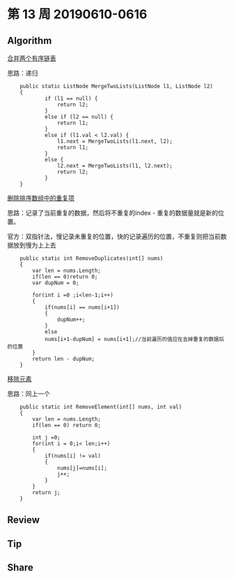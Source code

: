 # 第 13 周 20190610-0616

## Algorithm

[合并两个有序链表](https://leetcode-cn.com/problems/merge-two-sorted-lists/)

思路：递归

        public static ListNode MergeTwoLists(ListNode l1, ListNode l2) 
        {
                if (l1 == null) {
                    return l2;
                }
                else if (l2 == null) {
                    return l1;
                }
                else if (l1.val < l2.val) {
                    l1.next = MergeTwoLists(l1.next, l2);
                    return l1;
                }
                else {
                    l2.next = MergeTwoLists(l1, l2.next);
                    return l2;
                }
        }

[删除排序数组中的重复项](https://leetcode-cn.com/problems/remove-duplicates-from-sorted-array/)

思路：记录了当前重复的数据，然后将不重复的index - 重复的数据量就是新的位置。

官方：双指针法，慢记录未重复的位置，快的记录遍历的位置，不重复则把当前数据放到慢为上上去


        public static int RemoveDuplicates(int[] nums) 
        {
            var len = nums.Length;
            if(len == 0)return 0;
            var dupNum = 0;
            
            for(int i =0 ;i<len-1;i++)
            {
                if(nums[i] == nums[i+1])
                {
                    dupNum++;
                }
                else
                nums[i+1-dupNum] = nums[i+1];//当前遍历的值应在去掉重复的数据后的位置
            }
            return len - dupNum;
        }

[移除元素](https://leetcode-cn.com/problems/remove-element/)

思路：同上一个

        public static int RemoveElement(int[] nums, int val) 
        {
            var len = nums.Length;
            if(len == 0) return 0;

            int j =0;
            for(int i = 0;i< len;i++)
            {
                if(nums[i] != val)
                {
                    nums[j]=nums[i];
                    j++;
                }
            }
            return j;
        }

## Review


## Tip


## Share

